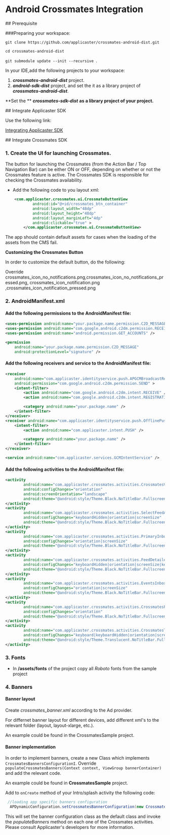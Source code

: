 # Android Crossmates Integration

<a name="Prerequisite"/>
## Prerequisite

###Preparing your workspace:

`git clone https://github.com/applicaster/crossmates-android-dist.git`

`cd crossmates-android-dist`

`git submodule update --init --recursive `.

In your IDE,add the following projects to your workspace:

1. ***crossmates-android-dist*** project.
2. ***android-sdk-dist*** project, and set the it as a library project of ***crossmates-android-dist***.


**Set the ** ***crossmates-sdk-dist***  **as a library project of your project.**

<a name="Integrate Applicaster SDK"/>
## Integrate Applicaster SDK

Use the following link:

[Integrating Applicaster SDK](https://github.com/applicaster/android-sdk-dist/blob/master/README.md)


<a name="Integrate Crossmates SDK"/>
## Integrate Crossmates SDK

### 1. Create the UI for launching Crossmates.

The button for launching the Crossmates (from the Action Bar / Top Navigation Bar) can be either ON or OFF, depending on whether or not the Crossmates feature is active.
The Crossmates SDK is responsible for checking the Crossmates availability.



* Add the following code to you layout xml:



```xml
	<com.applicaster.crossmates.ui.CrossmateButtonView
            android:id="@+id/crossmates_btn_container"
            android:layout_width="48dp"
            android:layout_height="48dp"
            android:layout_marginLeft="4dp"
            android:clickable="true" >
        </com.applicaster.crossmates.ui.CrossmateButtonView>
```



The app should contain default assets for cases when the loading of the assets from the CMS fail.

**Customizing the Crossmates Button**

In order to customize the default button, do the following:

Override crossmates_icon_no_notifications.png,crossmates_icon_no_notifications_pressed.png, crossmates_icon_notification.png ,crossmates_icon_notification_pressed.png



### 2. AndroidManifest.xml

#### Add the following permissions to the AndroidManifest file:

```xml
<uses-permission android:name="your.package.name.permission.C2D_MESSAGE" />
<uses-permission android:name="com.google.android.c2dm.permission.RECEIVE" />
<uses-permission android:name="android.permission.GET_ACCOUNTS" />

<permission
    android:name="your.package.name.permission.C2D_MESSAGE"
    android:protectionLevel="signature" />
```

#### Add the following receivers and service to the AndroidManifest file:
```xml
<receiver
    android:name="com.applicaster.identityservice.push.APGCMBroadcastReciever"
    android:permission="com.google.android.c2dm.permission.SEND" >
    <intent-filter>
        <action android:name="com.google.android.c2dm.intent.RECEIVE" />
        <action android:name="com.google.android.c2dm.intent.REGISTRATION" />

        <category android:name="your.package.name" />
    </intent-filter>
</receiver>
<receiver android:name="com.applicaster.identityservice.push.OfflinePushReceiver" >
    <intent-filter>
        <action android:name="com.applicaster.intent.PUSH" />

        <category android:name="your.package.name" />
    </intent-filter>
</receiver>

<service android:name="com.applicaster.services.GCMIntentService" />
```

#### Add the following activities to the AndroidManifest file:

```xml
<activity
        android:name="com.applicaster.crossmates.activities.CrossmatesVideoPlayer"
        android:configChanges="orientation"
        android:screenOrientation="landscape"
        android:theme="@android:style/Theme.Black.NoTitleBar.Fullscreen" >
</activity>
<activity
        android:name="com.applicaster.crossmates.activities.SelectFeedActivity"
        android:configChanges="keyboardHidden|orientation|screenSize"
        android:theme="@android:style/Theme.Black.NoTitleBar.Fullscreen" >
</activity>
<activity
        android:name="com.applicaster.crossmates.activities.PrimaryInboxActivity"
        android:configChanges="orientation|screenSize"
        android:theme="@android:style/Theme.Black.NoTitleBar.Fullscreen" >
</activity>
<activity
  	    android:name="com.applicaster.crossmates.activities.FeedDetailedActivity"
   		android:configChanges="keyboardHidden|orientation|screenSize|keyboard"
   		android:theme="@android:style/Theme.Black.NoTitleBar.Fullscreen" >
</activity>
<activity
   		android:name="com.applicaster.crossmates.activities.EventsInboxActivity"
    	android:configChanges="orientation|screenSize"
    	android:theme="@android:style/Theme.Black.NoTitleBar.Fullscreen" >
</activity>
<activity
   		android:name="com.applicaster.crossmates.activities.CrossmatesFullScreenImageActivity"
  		android:configChanges="orientation"
  		android:theme="@android:style/Theme.Black.NoTitleBar.Fullscreen" >
</activity>
<activity
		android:name="com.applicaster.crossmates.activities.CrossmatesTutorialActivity"
		android:configChanges="keyboard|keyboardHidden|orientation|screenSize"
		android:theme="@android:style/Theme.Translucent.NoTitleBar.Fullscreen" >
</activity>

```


### 3. Fonts 

* In **/assets/fonts** of the project copy all *Roboto* fonts from the sample project

### 4. **Banners**
 
####  Banner layout

Create *crossmates_banner.xml* according to the Ad provider.

For differnet banner layout for different devices, add different xml's to the relevant folder (layout, layout-xlarge, etc.).

An example could be found in the CrossmatesSample project.

####  Banner implementation
 
 In order to implement banners, create a new Class which implements `CrossmatesBannersConfigurationI`. 
 Override `populateCrossmatesBanners(Context context, ViewGroup bannerContainer)` and add the relevant code.
 
 An example could be found in **CrossmatesSample** project.
 
 Add to `onCreate` method of your Intro/splash activity the following code:
 
 ```java
  //loading app specific banners configuration
   APDynamicConfiguration.setCrossmatesBannerConfiguration(new CrossmatesSampleBannersConfiguration());

```

This will set the banner configuration class as the default class and invoke the *populateBanners* method on each one of the Crossmates activities.
 Please consult Applicaster's developers for more information.





